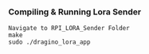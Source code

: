 ### Compiling & Running Lora Sender 

    Navigate to RPI_LORA_Sender Folder
    make
    sudo ./dragino_lora_app